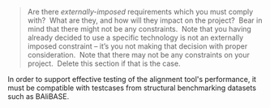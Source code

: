 
> Are there _externally-imposed_ requirements which you must comply with?  What are they, and how will they impact on the project?  Bear in mind that there might not be any constraints.  Note that you having already decided to use a specific technology is not an externally imposed constraint – it’s you not making that decision with proper consideration.  Note that there may not be any constraints on your project.  Delete this section if that is the case.


In order to support effective testing of the alignment tool's performance, it must be compatible with testcases from structural benchmarking datasets such as BAliBASE.


